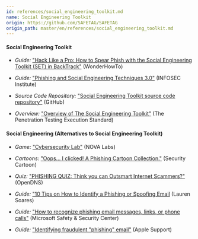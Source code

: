 ```yaml
---
id: references/social_engineering_toolkit.md
name: Social Engineering Toolkit
origin: https://github.com/SAFETAG/SAFETAG
origin_path: master/en/references/social_engineering_toolkit.md
---
```


#### Social Engineering Toolkit

  * *Guide:* ["Hack Like a Pro: How to Spear Phish with the Social Engineering Toolkit (SET) in BackTrack"](http://null-byte.wonderhowto.com/how-to/hack-like-pro-spear-phish-with-social-engineering-toolkit-set-backtrack-0148571/) (WonderHowTo)
  
  * *Guide:* ["Phishing and Social Engineering Techniques 3.0"](http://resources.infosecinstitute.com/phishing-and-social-engineering-techniques-3-0/) (INFOSEC Institute)

  * *Source Code Repository:* ["Social Engineering Toolkit source code repository"](https://github.com/trustedsec/social-engineer-toolkit) (GitHub)

  * *Overview:* ["Overview of The Social Engineering Toolkit"](http://www.pentest-standard.org/index.php/PTES_Technical_Guidelines#The_Social-Engineer_Toolkit) (The Penetration Testing Execution Standard)

#### Social Engineering (Alternatives to Social Engineering Toolkit)

  * *Game:* ["Cybersecurity Lab"](http://www.pbs.org/wgbh/nova/labs/lab/cyber/) (NOVA Labs)

  * *Cartoons:* ["Oops... I clicked! A Phishing Cartoon Collection."](http://securitycartoon.com/) (Security Cartoon)

  * *Quiz:* ["PHISHING QUIZ: Think you can Outsmart Internet Scammers?"](http://www.opendns.com/phishing-quiz/) (OpenDNS)

  * *Guide:* ["10 Tips on How to Identify a Phishing or Spoofing Email](http://blog.returnpath.com/blog/lauren-soares/10-tips-on-how-to-identify-a-phishing-or-spoofing-email) (Lauren Soares)
  
  * *Guide:* ["How to recognize phishing email messages, links, or phone calls"](http://www.microsoft.com/security/online-privacy/phishing-symptoms.aspx) (Microsoft Safety & Security Center)

  * *Guide:* ["Identifying fraudulent "phishing" email"](http://support.apple.com/kb/ht4933) (Apple Support)

